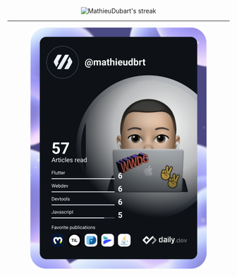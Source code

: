 <p align="center">
  <img title="" alt="MathieuDubart's streak" src="https://github-readme-streak-stats.herokuapp.com/?user=MathieuDubart&theme=monokai-metallian&hide_border=true&background=ffffff"/>
</p>

<hr>

<p align="center">
  <a href="https://app.daily.dev/mathieudbrt"> <img src="https://github.com/MathieuDubart/MathieuDubart/blob/main/devcard.svg" width="400" alt="Mathieu Dubart's Dev Card"/> </a>
</p>
